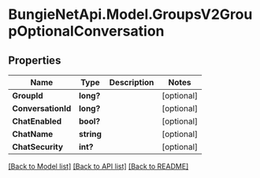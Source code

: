 # BungieNetApi.Model.GroupsV2GroupOptionalConversation
## Properties

Name | Type | Description | Notes
------------ | ------------- | ------------- | -------------
**GroupId** | **long?** |  | [optional] 
**ConversationId** | **long?** |  | [optional] 
**ChatEnabled** | **bool?** |  | [optional] 
**ChatName** | **string** |  | [optional] 
**ChatSecurity** | **int?** |  | [optional] 

[[Back to Model list]](../README.md#documentation-for-models) [[Back to API list]](../README.md#documentation-for-api-endpoints) [[Back to README]](../README.md)

